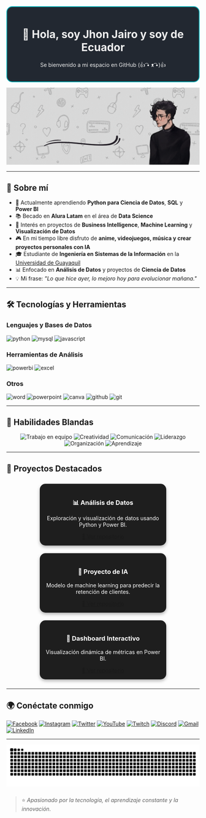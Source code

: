 <div align="center" style="border: 2px solid #00ADB5; border-radius: 15px; padding: 15px; background-color: #222831; color: #EEEEEE;">
  <h1 style="border-bottom: none;">👋 Hola, soy Jhon Jairo y soy de Ecuador</h1>
  <p>Se bienvenido a mi espacio en GitHub (👍 ͡• ᴥ ͡•)👍</p>
</div>

<!-- Banner -->
<p align="center">
  <img src="https://github.com/Jhoncito07/Jhoncito07/blob/main/assets/Banner%20de%20github%20Jhoncito07.gif" alt="Banner de Jhon Jairo"/>
</p>

---

## 📌 Sobre mí
- 🌱 Actualmente aprendiendo **Python para Ciencia de Datos**, **SQL** y **Power BI**  
- 📚 Becado en **Alura Latam** en el área de **Data Science**  
- 🎯 Interés en proyectos de **Business Intelligence**, **Machine Learning** y **Visualización de Datos**  
- 🎮 En mi tiempo libre disfruto de **anime, videojuegos, música y crear proyectos personales con IA**
- 🎓 Estudiante de **Ingeniería en Sistemas de la Información** en la [Universidad de Guayaquil](https://www.ug.edu.ec/)  
- 📊 Enfocado en **Análisis de Datos** y proyectos de **Ciencia de Datos**  
- 💡 Mi frase: *"Lo que hice ayer, lo mejoro hoy para evolucionar mañana."*

---

## 🛠️ Tecnologías y Herramientas

### Lenguajes y Bases de Datos
<div align="left">
  <!-- Python -->
  <img src="https://cdn.jsdelivr.net/gh/devicons/devicon/icons/python/python-original.svg" height="40" alt="python" />
  <!-- SQL / MySQL -->
  <img src="https://cdn.jsdelivr.net/gh/devicons/devicon/icons/mysql/mysql-original.svg" height="40" alt="mysql" />
  <!-- JavaScript -->
  <img src="https://cdn.jsdelivr.net/gh/devicons/devicon/icons/javascript/javascript-original.svg" height="40" alt="javascript" />
</div>

### Herramientas de Análisis
<div align="left">
  <!-- Power BI -->
  <img src="https://img.icons8.com/color/48/power-bi.png" height="40" alt="powerbi"/>
  <!-- Excel -->
  <img src="https://img.icons8.com/color/48/microsoft-excel-2019--v1.png" height="40" alt="excel"/>
  

### Otros
<div align="left"> 
  <!-- Word -->
  <img src="https://img.icons8.com/color/48/microsoft-word-2019--v2.png" height="40" alt="word"/>
  <!-- PowerPoint -->
  <img src="https://img.icons8.com/color/48/microsoft-powerpoint-2019--v1.png" height="40" alt="powerpoint"/>
  <!-- Canva -->
  <img src="https://img.icons8.com/color/48/canva.png" height="40" alt="canva"/>
  <!-- GitHub -->
  <img src="https://img.icons8.com/color/48/github.png" height="40" alt="github"/>
  <!-- Git -->
  <img src="https://img.icons8.com/color/48/git.png" height="40" alt="git"/>
</div>

---

## 🌟 Habilidades Blandas
<div align="center">

![Trabajo en equipo](https://img.shields.io/badge/Trabajo%20en%20equipo-4CAF50?style=for-the-badge)
![Creatividad](https://img.shields.io/badge/Creatividad-F44336?style=for-the-badge)
![Comunicación](https://img.shields.io/badge/Comunicación-2196F3?style=for-the-badge)
![Liderazgo](https://img.shields.io/badge/Liderazgo-FFC107?style=for-the-badge)
![Organización](https://img.shields.io/badge/Organización-9C27B0?style=for-the-badge)
![Aprendizaje](https://img.shields.io/badge/Aprendizaje-FF5722?style=for-the-badge)

</div>

---

## 🚀 Proyectos Destacados

<div align="center">
  <!-- Card 1 -->
  <div style="display: inline-block; width: 300px; margin: 10px; border-radius: 15px; padding: 15px; background: #1e1e1e; color: #fff; box-shadow: 0 4px 8px rgba(0,0,0,0.3);">
    <h3>📊 Análisis de Datos</h3>
    <p>Exploración y visualización de datos usando Python y Power BI.</p>
    <a href="https://github.com/Jhoncito07/proyecto1" target="_blank">
      🔗 Ver repositorio
    </a>
  </div>

  <!-- Card 2 -->
  <div style="display: inline-block; width: 300px; margin: 10px; border-radius: 15px; padding: 15px; background: #1e1e1e; color: #fff; box-shadow: 0 4px 8px rgba(0,0,0,0.3);">
    <h3>🤖 Proyecto de IA</h3>
    <p>Modelo de machine learning para predecir la retención de clientes.</p>
    <a href="https://github.com/Jhoncito07/proyecto2" target="_blank">
      🔗 Ver repositorio
    </a>
  </div>

  <!-- Card 3 -->
  <div style="display: inline-block; width: 300px; margin: 10px; border-radius: 15px; padding: 15px; background: #1e1e1e; color: #fff; box-shadow: 0 4px 8px rgba(0,0,0,0.3);">
    <h3>📡 Dashboard Interactivo</h3>
    <p>Visualización dinámica de métricas en Power BI.</p>
    <a href="https://github.com/Jhoncito07/proyecto3" target="_blank">
      🔗 Ver repositorio
    </a>
  </div>

</div>

---

## 🌍 Conéctate conmigo

[![Facebook](https://img.shields.io/badge/Facebook-1877F2?style=for-the-badge&logo=facebook&logoColor=white)](https://www.facebook.com/people/Jhon-Jairo/pfbid035g8YjNVy6a61EaKSVkQG9N5UPCkVRQs5nY4CJJ3gJHPf58gr5Hwz7DyE79ZwrEmDl/?rdid=gvAreuIPHmEXvupn&share_url=https%3A%2F%2Fwww.facebook.com%2Fshare%2F15SkQfPnQA%2F)
[![Instagram](https://img.shields.io/badge/Instagram-E4405F?style=for-the-badge&logo=instagram&logoColor=white)](https://www.instagram.com/haize_07/?utm_source=qr#)
[![Twitter](https://img.shields.io/badge/Twitter-1DA1F2?style=for-the-badge&logo=twitter&logoColor=white)](https://x.com/Akira_Haize?t=ETvS1g8rMtWqbxKSMm-S2g)
[![YouTube](https://img.shields.io/badge/YouTube-FF0000?style=for-the-badge&logo=youtube&logoColor=white)](https://www.youtube.com/@HAIZE_07)
[![Twitch](https://img.shields.io/badge/Twitch-9146FF?style=for-the-badge&logo=twitch&logoColor=white)](https://www.twitch.tv/haize_07x/about)
[![Discord](https://img.shields.io/badge/Discord-5865F2?style=for-the-badge&logo=discord&logoColor=white)](https://discord.gg/haize_07x)
[![Gmail](https://img.shields.io/badge/Gmail-D14836?style=for-the-badge&logo=gmail&logoColor=white)](mailto:jhoncontrera07@gmail.com)
[![LinkedIn](https://img.shields.io/badge/LinkedIn-0A66C2?style=for-the-badge&logo=linkedin&logoColor=white)](https://www.linkedin.com/in/jhon-jairo-contrera-9aab75249/)

---

<img src="https://raw.githubusercontent.com/Jhoncito07/Jhoncito07/output/snake.svg" alt="Snake animation" />

###

>⭐ *Apasionado por la tecnología, el aprendizaje constante y la innovación.*
